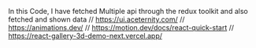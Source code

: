In this Code, I have fetched Multiple api through the redux toolkit and also fetched and shown data
// https://ui.aceternity.com/
// https://animations.dev/
// https://motion.dev/docs/react-quick-start
// https://react-gallery-3d-demo-next.vercel.app/
